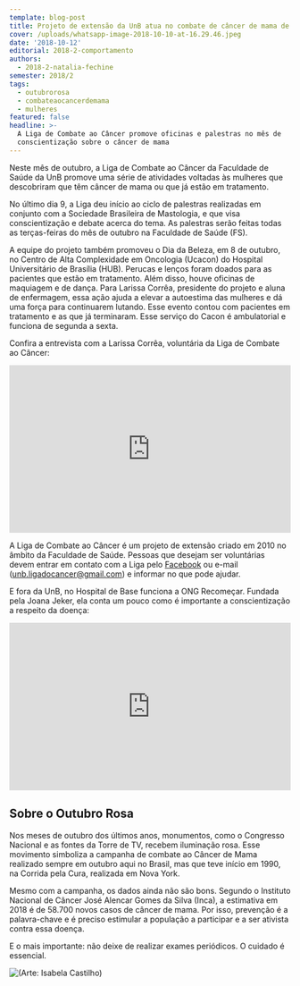 ```yaml
---
template: blog-post
title: Projeto de extensão da UnB atua no combate de câncer de mama de forma gratuita
cover: /uploads/whatsapp-image-2018-10-10-at-16.29.46.jpeg
date: '2018-10-12'
editorial: 2018-2-comportamento
authors:
  - 2018-2-natalia-fechine
semester: 2018/2
tags:
  - outubrorosa
  - combateaocancerdemama
  - mulheres
featured: false
headline: >-
  A Liga de Combate ao Câncer promove oficinas e palestras no mês de
  conscientização sobre o câncer de mama
---
```

Neste mês de outubro, a Liga de Combate ao Câncer da Faculdade de Saúde da UnB promove uma série de atividades voltadas às mulheres que descobriram que têm câncer de mama ou que já estão em tratamento.

No último dia 9, a Liga deu início ao ciclo de palestras realizadas em conjunto com a Sociedade Brasileira de Mastologia, e que visa conscientização e debate acerca do tema. As palestras serão feitas todas as terças-feiras do mês de outubro na Faculdade de Saúde (FS).

A equipe do projeto também promoveu o Dia da Beleza, em 8 de outubro, no Centro de Alta Complexidade em Oncologia (Ucacon) do Hospital Universitário de Brasília (HUB). Perucas e lenços foram doados para as pacientes que estão em tratamento. Além disso, houve oficinas de maquiagem e de dança. Para Larissa Corrêa, presidente do projeto e aluna de enfermagem, essa ação ajuda a elevar a autoestima das mulheres e dá uma força para continuarem lutando. Esse evento contou com pacientes em tratamento e as que já terminaram. Esse serviço do Cacon é ambulatorial e funciona de segunda a sexta.

Confira a entrevista com a Larissa Corrêa, voluntária da Liga de Combate ao Câncer:

<iframe width="100%" height="300" scrolling="no" frameborder="no" allow="autoplay" src="https://w.soundcloud.com/player/?url=https%3A//api.soundcloud.com/tracks/513492657&color=%23ff5500&auto_play=false&hide_related=false&show_comments=true&show_user=true&show_reposts=false&show_teaser=true&visual=true"></iframe>

A Liga de Combate ao Câncer é um projeto de extensão criado em 2010 no âmbito da Faculdade de Saúde. Pessoas que desejam ser voluntárias devem entrar em contato com a Liga pelo [Facebook](https://www.facebook.com/lcc.unb/) ou e-mail (unb.ligadocancer@gmail.com) e informar no que pode ajudar.

E fora da UnB, no Hospital de Base funciona a ONG Recomeçar. Fundada pela Joana Jeker, ela conta um pouco como é importante a conscientização a respeito da doença:

<iframe width="100%" height="300" scrolling="no" frameborder="no" allow="autoplay" src="https://w.soundcloud.com/player/?url=https%3A//api.soundcloud.com/tracks/513496962&color=%23ff5500&auto_play=false&hide_related=false&show_comments=true&show_user=true&show_reposts=false&show_teaser=true&visual=true"></iframe>

## Sobre o Outubro Rosa

Nos meses de outubro dos últimos anos, monumentos, como o Congresso Nacional e as fontes da Torre de TV, recebem iluminação rosa. Esse movimento simboliza a campanha de combate ao Câncer de Mama realizado sempre em outubro aqui no Brasil, mas que teve início em 1990, na Corrida pela Cura, realizada em Nova York.

Mesmo com a campanha, os dados ainda não são bons. Segundo o Instituto Nacional de Câncer José Alencar Gomes da Silva (Inca), a estimativa em 2018 é de 58.700 novos casos de câncer de mama. Por isso, prevenção é a palavra-chave e é preciso estimular a população a participar e a ser ativista contra essa doença.

E o mais importante: não deixe de realizar exames periódicos. O cuidado é essencial.

![(Arte: Isabela Castilho)](/uploads/whatsapp-image-2018-10-10-at-16.58.03.jpeg)
